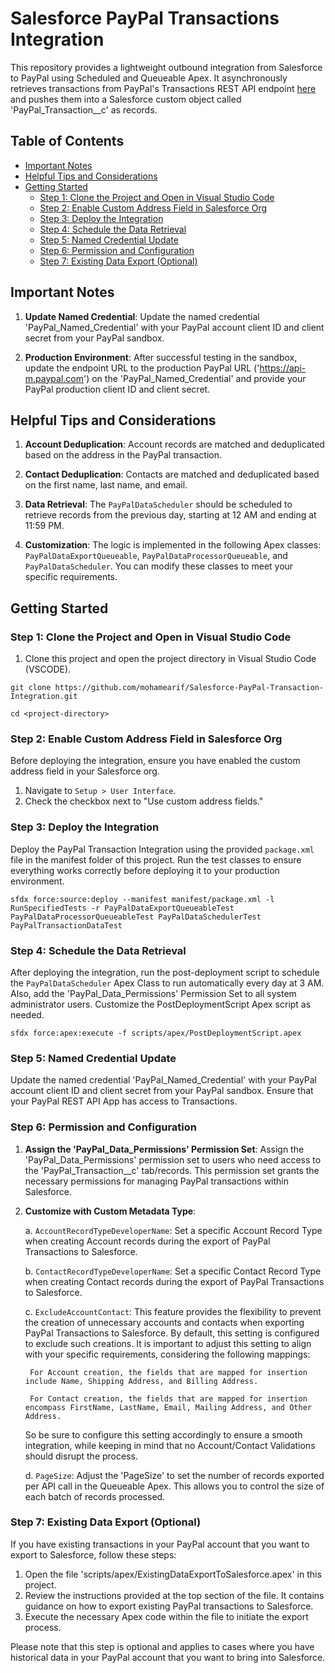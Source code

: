 # Salesforce PayPal Transactions Integration

This repository provides a lightweight outbound integration from Salesforce to PayPal using Scheduled and Queueable Apex. It asynchronously retrieves transactions from PayPal's Transactions REST API endpoint [here](https://developer.paypal.com/docs/api/transaction-search/v1/#search_get) and pushes them into a Salesforce custom object called 'PayPal_Transaction__c' as records.

## Table of Contents

- [Important Notes](#important-notes)
- [Helpful Tips and Considerations](#helpful-tips-and-considerations)
- [Getting Started](#getting-started)
  - [Step 1: Clone the Project and Open in Visual Studio Code](#step-1-clone-the-project-and-open-in-visual-studio-code)
  - [Step 2: Enable Custom Address Field in Salesforce Org](#step-2-enable-custom-address-field-in-salesforce-org)
  - [Step 3: Deploy the Integration](#step-3-deploy-the-integration)
  - [Step 4: Schedule the Data Retrieval](#step-4-schedule-the-data-retrieval)
  - [Step 5: Named Credential Update](#step-5-named-credential-update)
  - [Step 6: Permission and Configuration](#step-6-permission-and-configuration)
  - [Step 7: Existing Data Export (Optional)](#step-7-existing-data-export-optional)

## Important Notes

1. **Update Named Credential**: Update the named credential 'PayPal_Named_Credential' with your PayPal account client ID and client secret from your PayPal sandbox.

2. **Production Environment**: After successful testing in the sandbox, update the endpoint URL to the production PayPal URL ('https://api-m.paypal.com') on the 'PayPal_Named_Credential' and provide your PayPal production client ID and client secret.

## Helpful Tips and Considerations

1. **Account Deduplication**: Account records are matched and deduplicated based on the address in the PayPal transaction.

2. **Contact Deduplication**: Contacts are matched and deduplicated based on the first name, last name, and email.

3. **Data Retrieval**: The `PayPalDataScheduler` should be scheduled to retrieve records from the previous day, starting at 12 AM and ending at 11:59 PM.

4. **Customization**: The logic is implemented in the following Apex classes: `PayPalDataExportQueueable`, `PayPalDataProcessorQueueable`, and `PayPalDataScheduler`. You can modify these classes to meet your specific requirements.

## Getting Started

### Step 1: Clone the Project and Open in Visual Studio Code

1. Clone this project and open the project directory in Visual Studio Code (VSCODE).

```shell
git clone https://github.com/mohamearif/Salesforce-PayPal-Transaction-Integration.git
```

```shell
cd <project-directory>
```
### Step 2: Enable Custom Address Field in Salesforce Org

Before deploying the integration, ensure you have enabled the custom address field in your Salesforce org.

1. Navigate to `Setup > User Interface`.
2. Check the checkbox next to "Use custom address fields."

### Step 3: Deploy the Integration

Deploy the PayPal Transaction Integration using the provided `package.xml` file in the manifest folder of this project. Run the test classes to ensure everything works correctly before deploying it to your production environment.

```shell
sfdx force:source:deploy --manifest manifest/package.xml -l RunSpecifiedTests -r PayPalDataExportQueueableTest PayPalDataProcessorQueueableTest PayPalDataSchedulerTest PayPalTransactionDataTest
```
### Step 4: Schedule the Data Retrieval

After deploying the integration, run the post-deployment script to schedule the `PayPalDataScheduler` Apex Class to run automatically every day at 3 AM. Also, add the 'PayPal_Data_Permissions' Permission Set to all system administrator users. Customize the PostDeploymentScript Apex script as needed.

```shell
sfdx force:apex:execute -f scripts/apex/PostDeploymentScript.apex
```
### Step 5: Named Credential Update

Update the named credential 'PayPal_Named_Credential' with your PayPal account client ID and client secret from your PayPal sandbox. Ensure that your PayPal REST API App has access to Transactions.

### Step 6: Permission and Configuration

1. **Assign the 'PayPal_Data_Permissions' Permission Set**: Assign the 'PayPal_Data_Permissions' permission set to users who need access to the 'PayPal_Transaction__c' tab/records. This permission set grants the necessary permissions for managing PayPal transactions within Salesforce.

2. **Customize with Custom Metadata Type**:

    a. `AccountRecordTypeDeveloperName`: Set a specific Account Record Type when creating Account records during the export of PayPal Transactions to Salesforce.

    b. `ContactRecordTypeDeveloperName`: Set a specific Contact Record Type when creating Contact records during the export of PayPal Transactions to Salesforce.

    c. `ExcludeAccountContact`: This feature provides the flexibility to prevent the creation of unnecessary accounts and contacts when exporting PayPal Transactions to Salesforce. By default, this setting is configured to exclude such creations. It is important to adjust this setting to align with your specific requirements, considering the following mappings:

        For Account creation, the fields that are mapped for insertion include Name, Shipping Address, and Billing Address.

        For Contact creation, the fields that are mapped for insertion encompass FirstName, LastName, Email, Mailing Address, and Other Address. 
    
    So be sure to configure this setting accordingly to ensure a smooth integration, while keeping in mind that no Account/Contact Validations should disrupt the process.

    d. `PageSize`: Adjust the 'PageSize' to set the number of records exported per API call in the Queueable Apex. This allows you to control the size of each batch of records processed.

### Step 7: Existing Data Export (Optional)

If you have existing transactions in your PayPal account that you want to export to Salesforce, follow these steps:

1. Open the file 'scripts/apex/ExistingDataExportToSalesforce.apex' in this project.
2. Review the instructions provided at the top section of the file. It contains guidance on how to export existing PayPal transactions to Salesforce.
3. Execute the necessary Apex code within the file to initiate the export process.

Please note that this step is optional and applies to cases where you have historical data in your PayPal account that you want to bring into Salesforce.